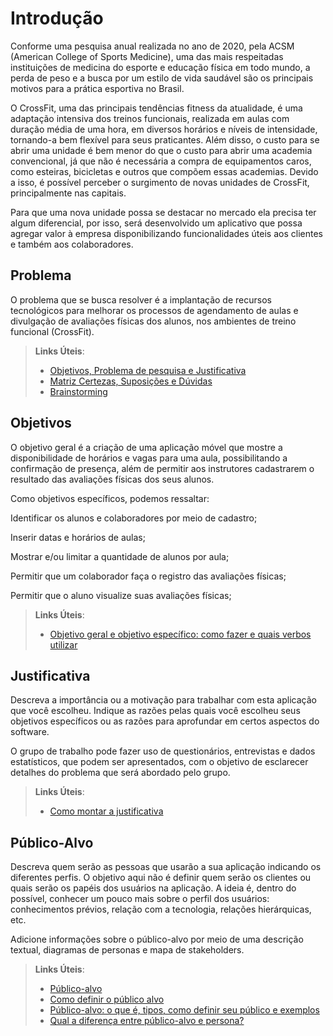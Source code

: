 # Introdução

Conforme uma pesquisa anual realizada no ano de 2020, pela ACSM (American College of Sports Medicine), uma das mais respeitadas instituições de medicina do esporte e educação física em todo mundo, a perda de peso e a busca por um estilo de vida saudável são os principais motivos para a prática esportiva no Brasil.  

O CrossFit, uma das principais tendências fitness da atualidade, é uma adaptação intensiva dos treinos funcionais, realizada em aulas com duração média de uma hora, em diversos horários e níveis de intensidade, tornando-a bem flexível para seus praticantes. 		Além disso, o custo para se abrir uma unidade é bem menor do que o custo para abrir uma academia convencional, já que não é necessária a compra de equipamentos caros, como esteiras, bicicletas e outros que compõem essas academias. Devido a isso, é possível perceber o surgimento de novas unidades de CrossFit, principalmente nas capitais. 

Para que uma nova unidade possa se destacar no mercado ela precisa ter algum diferencial, por isso, será desenvolvido um aplicativo que possa agregar valor à empresa disponibilizando funcionalidades úteis aos clientes e também aos colaboradores. 
## Problema
O problema que se busca resolver é a implantação de recursos tecnológicos para melhorar os processos de agendamento de aulas e divulgação de avaliações físicas dos alunos, nos ambientes de treino funcional (CrossFit). 

> **Links Úteis**:
> - [Objetivos, Problema de pesquisa e Justificativa](https://medium.com/@versioparole/objetivos-problema-de-pesquisa-e-justificativa-c98c8233b9c3)
> - [Matriz Certezas, Suposições e Dúvidas](https://medium.com/educa%C3%A7%C3%A3o-fora-da-caixa/matriz-certezas-suposi%C3%A7%C3%B5es-e-d%C3%BAvidas-fa2263633655)
> - [Brainstorming](https://www.euax.com.br/2018/09/brainstorming/)

## Objetivos

O objetivo geral é a criação de uma aplicação móvel que mostre a disponibilidade de horários e vagas para uma aula, possibilitando a confirmação de presença, além de permitir aos instrutores cadastrarem o resultado das avaliações físicas dos seus alunos.  

Como objetivos específicos, podemos ressaltar: 

Identificar os alunos e colaboradores por meio de cadastro; 

Inserir datas e horários de aulas; 

Mostrar e/ou limitar a quantidade de alunos por aula; 

Permitir que um colaborador faça o registro das avaliações físicas; 

Permitir que o aluno visualize suas avaliações físicas; 
 
> **Links Úteis**:
> - [Objetivo geral e objetivo específico: como fazer e quais verbos utilizar](https://blog.mettzer.com/diferenca-entre-objetivo-geral-e-objetivo-especifico/)

## Justificativa

Descreva a importância ou a motivação para trabalhar com esta aplicação que você escolheu. Indique as razões pelas quais você escolheu seus objetivos específicos ou as razões para aprofundar em certos aspectos do software.

O grupo de trabalho pode fazer uso de questionários, entrevistas e dados estatísticos, que podem ser apresentados, com o objetivo de esclarecer detalhes do problema que será abordado pelo grupo.

> **Links Úteis**:
> - [Como montar a justificativa](https://guiadamonografia.com.br/como-montar-justificativa-do-tcc/)

## Público-Alvo

Descreva quem serão as pessoas que usarão a sua aplicação indicando os diferentes perfis. O objetivo aqui não é definir quem serão os clientes ou quais serão os papéis dos usuários na aplicação. A ideia é, dentro do possível, conhecer um pouco mais sobre o perfil dos usuários: conhecimentos prévios, relação com a tecnologia, relações
hierárquicas, etc.

Adicione informações sobre o público-alvo por meio de uma descrição textual, diagramas de personas e mapa de stakeholders.

> **Links Úteis**:
> - [Público-alvo](https://blog.hotmart.com/pt-br/publico-alvo/)
> - [Como definir o público alvo](https://exame.com/pme/5-dicas-essenciais-para-definir-o-publico-alvo-do-seu-negocio/)
> - [Público-alvo: o que é, tipos, como definir seu público e exemplos](https://klickpages.com.br/blog/publico-alvo-o-que-e/)
> - [Qual a diferença entre público-alvo e persona?](https://rockcontent.com/blog/diferenca-publico-alvo-e-persona/)
